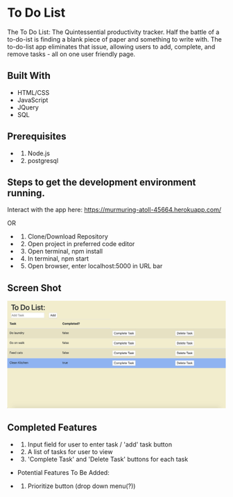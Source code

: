 # To Do List 
The To Do List: The Quintessential productivity tracker. Half the battle of a to-do-ist is finding a blank piece of paper and something to write with. The to-do-list app eliminates that issue, allowing users to add, complete, and remove tasks - all on one user friendly page. 

## Built With
- HTML/CSS
- JavaScript 
- JQuery
- SQL 

## Prerequisites
- 1) Node.js
- 2) postgresql 

## Steps to get the development environment running.

Interact with the app here: 
https://murmuring-atoll-45664.herokuapp.com/

OR 

- 1) Clone/Download Repository 
- 2) Open project in preferred code editor
- 3) Open terminal, npm install 
- 4) In terminal, npm start 
- 5) Open browser, enter localhost:5000 in URL bar

## Screen Shot
![screenshot](server/public/images/screenshot2.png)

## Completed Features
- 1) Input field for user to enter task / 'add' task button 
- 2) A list of tasks for user to view
- 3) 'Complete Task' and 'Delete Task' buttons for each task

- Potential Features To Be Added: 
- 1) Prioritize button (drop down menu(?)) 